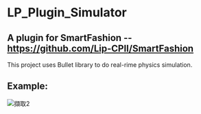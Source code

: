 # LP_Plugin_Simulator
## A plugin for SmartFashion -- https://github.com/Lip-CPII/SmartFashion  
This project uses Bullet library to do real-rime physics simulation.


## Example:

![擷取2](https://github.com/a969152504/LP_Plugin_Simulator/assets/73870357/b90c96fb-07c0-4dfe-bfdc-266f84d98474)
